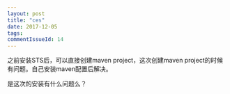 ```yaml
---
layout: post
title: "ces"
date: 2017-12-05
tags: 
commentIssueId: 14
---
```


之前安装STS后，可以直接创建maven project，这次创建maven project的时候有问题。自己安装maven配置后解决。

是这次的安装有什么问题么？